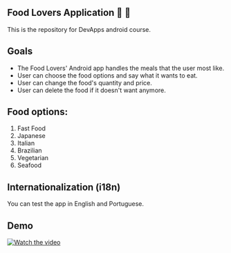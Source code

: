 ## Food Lovers Application 🍕 🍔
This is the repository for DevApps android course.

## Goals
- The Food Lovers' Android app handles the meals that the user most like.
- User can choose the food options and say what it wants to eat.
- User can change the food's quantity and price.
- User can delete the food if it doesn't want anymore.

## Food options:
1. Fast Food
2. Japanese
3. Italian
4. Brazilian
5. Vegetarian
6. Seafood

## Internationalization (i18n)
You can test the app in English and Portuguese.

## Demo
[![Watch the video](https://www.svgimages.com/svg-image/s7/food-lover-logo-256x256.png)](https://youtu.be/aKTBYPVYvNw)
